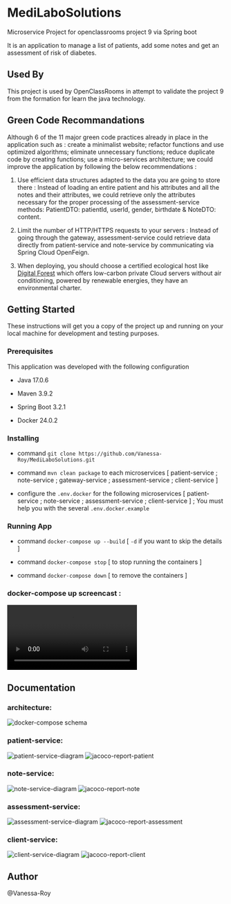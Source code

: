 # MediLaboSolutions

Microservice Project for openclassrooms project 9 via Spring boot

It is an application to manage a list of patients, add some notes and get an assessment of risk of diabetes.

## Used By

This project is used by OpenClassRooms in attempt to validate the project 9 from the formation for learn the java technology.

## Green Code Recommandations

Although 6 of the 11 major green code practices already in place in the application such as : create a minimalist website; refactor functions and use optimized algorithms; eliminate unnecessary functions; reduce duplicate code by creating functions; use a micro-services architecture; we could improve the application by following the below recommendations :

1. Use efficient data structures adapted to the data you are going to store there :
   Instead of loading an entire patient and his attributes and all the notes and their attributes, we could retrieve only the attributes necessary for the proper processing of the assessment-service methods: PatientDTO: patientId, userId, gender, birthdate & NoteDTO: content.

2. Limit the number of HTTP/HTTPS requests to your servers :
   Instead of going through the gateway, assessment-service could retrieve data directly from patient-service and note-service by communicating via Spring Cloud OpenFeign.

3. When deploying, you should choose a certified ecological host like [Digital Forest](https://digitalforest.fr/) which offers low-carbon private Cloud servers without air conditioning, powered by renewable energies, they have an environmental charter.

## Getting Started

These instructions will get you a copy of the project up and running on your local machine for development and testing purposes.

### Prerequisites

This application was developed with the following configuration

- Java 17.0.6

- Maven 3.9.2

- Spring Boot 3.2.1

- Docker 24.0.2

### Installing

- command `git clone https://github.com/Vanessa-Roy/MediLaboSolutions.git`

- command `mvn clean package` to each microservices [ patient-service ; note-service ; gateway-service ; assessment-service ; client-service ]

- configure the `.env.docker` for the following microservices [ patient-service ; note-service ; assessment-service ; client-service ] ; You must help you with the several `.env.docker.example`

### Running App

- command `docker-compose up --build` [ `-d` if you want to skip the details ]

- command `docker-compose stop` [ to stop running the containers ]

- command `docker-compose down` [ to remove the containers ]

### docker-compose up screencast :

<video src="docker-compose-up-screecast.mp4" controls title="Title"></video>

## Documentation

### architecture:

![docker-compose schema](./docs/docker-compose.png)

### patient-service:

![patient-service-diagram](./docs/diagram-class-patient-service.png)
![jacoco-report-patient](./docs/jacoco-report-patient-service.png)

### note-service:

![note-service-diagram](./docs/diagram-class-note-service.png)
![jacoco-report-note](./docs/jacoco-report-note-service.png)

### assessment-service:

![assessment-service-diagram](./docs/diagram-class-assessment-service.png)
![jacoco-report-assessment](./docs/jacoco-report-assessment-service.png)

### client-service:

![client-service-diagram](./docs/diagram-class-client-service-1.png)
![jacoco-report-client](./docs/jacoco-report-client-service.png)

## Author

@Vanessa-Roy
